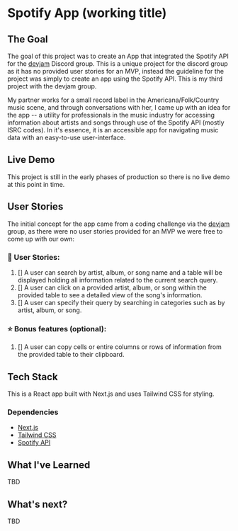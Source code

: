 # Spotify App (working title)

## The Goal

The goal of this project was to create an App that integrated the Spotify API for the [devjam](https://devjam.vercel.app/project/Spotify-API-11) Discord group. This is a unique project for the discord group as it has no provided user stories for an MVP, instead the guideline for the project was simply to create an app using the Spotify API. This is my third project with the devjam group.

My partner works for a small record label in the Americana/Folk/Country music scene, and through conversations with her, I came up with an idea for the app -- a utility for professionals in the music industry for accessing information about artists and songs through use of the Spotify API (mostly ISRC codes). In it's essence, it is an accessible app for navigating music data with an easy-to-use user-interface.

## Live Demo

This project is still in the early phases of production so there is no live demo at this point in time.

## User Stories

The initial concept for the app came from a coding challenge via the [devjam](https://devjam.vercel.app/project/Spotify-API-11) group, as there were no user stories provided for an MVP we were free to come up with our own:

### 📔 User Stories:
1. [] A user can search by artist, album, or song name and a table will be displayed holding all information related to the current search query.
2. [] A user can click on a provided artist, album, or song within the provided table to see a detailed view of the song's information.
3. [] A user can specify their query by searching in categories such as by artist, album, or song.

### ⭐ Bonus features (optional):
1. [] A user can copy cells or entire columns or rows of information from the provided table to their clipboard.

 ## Tech Stack

 This is a React app built with Next.js and uses Tailwind CSS for styling.

 ### Dependencies

 - [Next.js ](https://nextjs.org/)
 - [Tailwind CSS](https://tailwindcss.com/)
 - [Spotify API](https://developer.spotify.com/)

 ## What I've Learned

TBD

## What's next?

TBD